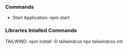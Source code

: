 ### Commands

- Start Application: npm start

### Libraries Intalled Commands

TAILWIND:
npm install -D tailwindcss
npx tailwindcss init
